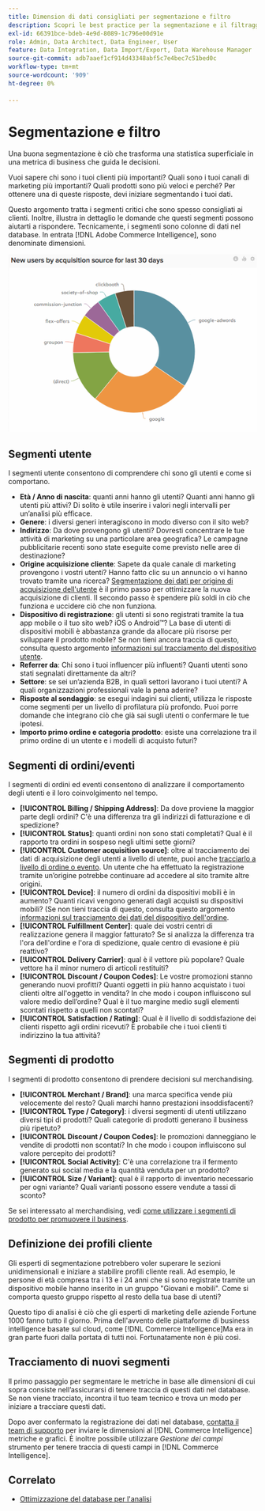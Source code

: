 ```yaml
---
title: Dimension di dati consigliati per segmentazione e filtro
description: Scopri le best practice per la segmentazione e il filtraggio.
exl-id: 66391bce-bdeb-4e9d-8089-1c796e00d91e
role: Admin, Data Architect, Data Engineer, User
feature: Data Integration, Data Import/Export, Data Warehouse Manager
source-git-commit: adb7aaef1cf914d43348abf5c7e4bec7c51bed0c
workflow-type: tm+mt
source-wordcount: '909'
ht-degree: 0%

---
```


# Segmentazione e filtro

Una buona segmentazione è ciò che trasforma una statistica superficiale in una metrica di business che guida le decisioni.

Vuoi sapere chi sono i tuoi clienti più importanti? Quali sono i tuoi canali di marketing più importanti? Quali prodotti sono più veloci e perché? Per ottenere una di queste risposte, devi iniziare segmentando i tuoi dati.

Questo argomento tratta i segmenti critici che sono spesso consigliati ai clienti. Inoltre, illustra in dettaglio le domande che questi segmenti possono aiutarti a rispondere. Tecnicamente, i segmenti sono colonne di dati nel database. In entrata [!DNL Adobe Commerce Intelligence], sono denominate dimensioni.

![](../../mbi/assets/mbi-critical-segments.png)


## Segmenti utente

I segmenti utente consentono di comprendere chi sono gli utenti e come si comportano.

* **Età / Anno di nascita**: quanti anni hanno gli utenti? Quanti anni hanno gli utenti più attivi? Di solito è utile inserire i valori negli intervalli per un’analisi più efficace.
* **Genere**: i diversi generi interagiscono in modo diverso con il sito web?
* **Indirizzo**: Da dove provengono gli utenti? Dovresti concentrare le tue attività di marketing su una particolare area geografica? Le campagne pubblicitarie recenti sono state eseguite come previsto nelle aree di destinazione?
* **Origine acquisizione cliente**\: Sapete da quale canale di marketing provengono i vostri utenti? Hanno fatto clic su un annuncio o vi hanno trovato tramite una ricerca? [Segmentazione dei dati per origine di acquisizione dell&#39;utente](../data-analyst/analysis/google-track-user-acq.md) è il primo passo per ottimizzare la nuova acquisizione di clienti. Il secondo passo è spendere più soldi in ciò che funziona e uccidere ciò che non funziona.
* **Dispositivo di registrazione**: gli utenti si sono registrati tramite la tua app mobile o il tuo sito web? iOS o Android™? La base di utenti di dispositivi mobili è abbastanza grande da allocare più risorse per sviluppare il prodotto mobile? Se non tieni ancora traccia di questo, consulta questo argomento [informazioni sul tracciamento del dispositivo utente](../data-analyst/analysis/track-usr-dev-browser.md).
* **Referrer da**: Chi sono i tuoi influencer più influenti? Quanti utenti sono stati segnalati direttamente da altri?
* **Settore**: se sei un’azienda B2B, in quali settori lavorano i tuoi utenti? A quali organizzazioni professionali vale la pena aderire?
* **Risposte al sondaggio**: se esegui indagini sui clienti, utilizza le risposte come segmenti per un livello di profilatura più profondo. Puoi porre domande che integrano ciò che già sai sugli utenti o confermare le tue ipotesi.
* **Importo primo ordine e categoria prodotto**: esiste una correlazione tra il primo ordine di un utente e i modelli di acquisto futuri?

## Segmenti di ordini/eventi

I segmenti di ordini ed eventi consentono di analizzare il comportamento degli utenti e il loro coinvolgimento nel tempo.

* **[!UICONTROL Billing / Shipping Address]**: Da dove proviene la maggior parte degli ordini? C&#39;è una differenza tra gli indirizzi di fatturazione e di spedizione?
* **[!UICONTROL Status]**: quanti ordini non sono stati completati? Qual è il rapporto tra ordini in sospeso negli ultimi sette giorni?
* **[!UICONTROL Customer acquisition source]**: oltre al tracciamento dei dati di acquisizione degli utenti a livello di utente, puoi anche [tracciarlo a livello di ordine o evento](../data-analyst/analysis/google-track-user-acq.md). Un utente che ha effettuato la registrazione tramite un’origine potrebbe continuare ad accedere al sito tramite altre origini.
* **[!UICONTROL Device]**: il numero di ordini da dispositivi mobili è in aumento? Quanti ricavi vengono generati dagli acquisti su dispositivi mobili? (Se non tieni traccia di questo, consulta questo argomento [informazioni sul tracciamento dei dati del dispositivo dell&#39;ordine](../data-analyst/analysis/track-usr-dev-browser.md).
* **[!UICONTROL Fulfillment Center]**: quale dei vostri centri di realizzazione genera il maggior fatturato? Se si analizza la differenza tra l&#39;ora dell&#39;ordine e l&#39;ora di spedizione, quale centro di evasione è più reattivo?
* **[!UICONTROL Delivery Carrier]**: qual è il vettore più popolare? Quale vettore ha il minor numero di articoli restituiti?
* **[!UICONTROL Discount / Coupon Codes]**: Le vostre promozioni stanno generando nuovi profitti? Quanti oggetti in più hanno acquistato i tuoi clienti oltre all&#39;oggetto in vendita? In che modo i coupon influiscono sul valore medio dell’ordine? Qual è il tuo margine medio sugli elementi scontati rispetto a quelli non scontati?
* **[!UICONTROL Satisfaction / Rating]**: Qual è il livello di soddisfazione dei clienti rispetto agli ordini ricevuti? È probabile che i tuoi clienti ti indirizzino la tua attività?

## Segmenti di prodotto

I segmenti di prodotto consentono di prendere decisioni sul merchandising.

* **[!UICONTROL Merchant / Brand]**: una marca specifica vende più velocemente del resto? Quali marchi hanno prestazioni insoddisfacenti?
* **[!UICONTROL Type / Category]**: i diversi segmenti di utenti utilizzano diversi tipi di prodotti? Quali categorie di prodotti generano il business più ripetuto?
* **[!UICONTROL Discount / Coupon Codes]**: le promozioni danneggiano le vendite di prodotti non scontati? In che modo i coupon influiscono sul valore percepito dei prodotti?
* **[!UICONTROL Social Activity]**: C&#39;è una correlazione tra il fermento generato sui social media e la quantità venduta per un prodotto?
* **[!UICONTROL Size / Variant]**: qual è il rapporto di inventario necessario per ogni variante? Quali varianti possono essere vendute a tassi di sconto?

Se sei interessato al merchandising, vedi [come utilizzare i segmenti di prodotto per promuovere il business](../data-analyst/analysis/most-value-source-channel.md).

## Definizione dei profili cliente

Gli esperti di segmentazione potrebbero voler superare le sezioni unidimensionali e iniziare a stabilire profili cliente reali. Ad esempio, le persone di età compresa tra i 13 e i 24 anni che si sono registrate tramite un dispositivo mobile hanno inserito in un gruppo &quot;Giovani e mobili&quot;. Come si comporta questo gruppo rispetto al resto della tua base di utenti?

Questo tipo di analisi è ciò che gli esperti di marketing delle aziende Fortune 1000 fanno tutto il giorno. Prima dell&#39;avvento delle piattaforme di business intelligence basate sul cloud, come [!DNL Commerce Intelligence]Ma era in gran parte fuori dalla portata di tutti noi. Fortunatamente non è più così.

## Tracciamento di nuovi segmenti

Il primo passaggio per segmentare le metriche in base alle dimensioni di cui sopra consiste nell’assicurarsi di tenere traccia di questi dati nel database. Se non viene tracciato, incontra il tuo team tecnico e trova un modo per iniziare a tracciare questi dati.

Dopo aver confermato la registrazione dei dati nel database, [contatta il team di supporto](https://experienceleague.adobe.com/docs/commerce-knowledge-base/kb/troubleshooting/miscellaneous/mbi-service-policies.html) per inviare le dimensioni al [!DNL Commerce Intelligence] metriche e grafici. È inoltre possibile utilizzare *Gestione dei campi* strumento per tenere traccia di questi campi in [!DNL Commerce Intelligence].

## Correlato

* [Ottimizzazione del database per l&#39;analisi](../best-practices/opt-db-analysis.md)

